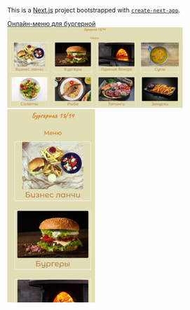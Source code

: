 This is a [Next.js](https://nextjs.org/) project bootstrapped with [`create-next-app`](https://github.com/vercel/next.js/tree/canary/packages/create-next-app).

[Онлайн-меню для бургерной](https://menu1314.vercel.app/)
<img src="https://github.com/DmitryKalashnikov91/menu1314/blob/main/Screenshot%202023-06-06%20094222.jpeg" width="400" >
<img src="https://github.com/DmitryKalashnikov91/menu1314/blob/main/Screenshot%202023-06-06%20094820.jpeg" width="200" >
